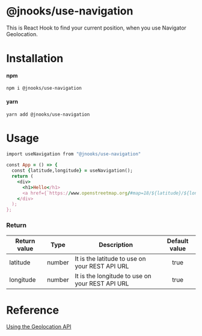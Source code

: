 # @jnooks/use-navigation

This is React Hook to find your current position, when you use Navigator Geolocation.

# Installation

#### npm
```
npm i @jnooks/use-navigation
```
#### yarn
```
yarn add @jnooks/use-navigation
```

# Usage
```ruby
import useNavigation from "@jnooks/use-navigation"

const App = () => {
  const {latitude,longitude} = useNavigation();
  return (
    <div>
      <h1>Hello</h1>
      <a href={`https://www.openstreetmap.org/#map=18/${latitude}/${longitude}`} target="_blank" rel="noopener noreferrer" >Open Map</a>
    </div>
  );
};
```

### Return
|**Return value**|**Type**|**Description**|**Default value**|
|---|:---:|---|:---:|
|latitude|number|It is the latitude to use on your REST API URL|true|
|longitude|number|It is the longitude to use on your REST API URL|true|

# Reference
[Using the Geolocation API](https://developer.mozilla.org/ko/docs/Web/API/Geolocation_API/)